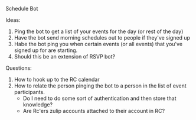 Schedule Bot

Ideas:
1. Ping the bot to get a list of your events for the day (or rest of the day)
2. Have the bot send morning schedules out to people if they've signed up
3. Habe the bot ping you when certain events (or all events) that you've signed up for are starting.
4. Should this be an extension of RSVP bot?

Questions:
1. How to hook up to the RC calendar
2. How to relate the person pinging the bot to a person in the list of event participants. 
    - Do I need to do some sort of authentication and then store that knowledge?
    - Are Rc'ers zulip accounts attached to their account in RC? 